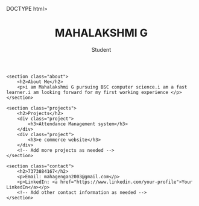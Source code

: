 DOCTYPE html>
<html lang="en">
<head>
    <meta charset="UTF-8">
    <meta name="viewport" content="width=device-width, initial-scale=1.0">
    <link rel="stylesheet" href="styles.css">
    <title>Your Name - Portfolio</title>
</head>
<body>
    <header>
        <h1>MAHALAKSHMI G</h1>
        <p>Student</p>
    </header>
    
    <section class="about">
        <h2>About Me</h2>
        <p>i am Mahalakshmi G pursuing BSC computer science.i am a fast learner.i am looking forward for my first working experience </p>
    </section>

    <section class="projects">
        <h2>Projects</h2>
        <div class="project">
            <h3>Attendance Management system</h3>
        </div>
        <div class="project">
            <h3>e commerce website</h3>
        </div>
        <!-- Add more projects as needed -->
    </section>

    <section class="contact">
        <h2>7373884167</h2>
        <p>Email: mahagengan2003@gmail.com</p>
        <p>LinkedIn: <a href="https://www.linkedin.com/your-profile">Your LinkedIn</a></p>
        <!-- Add other contact information as needed -->
    </section>
</body>
</html
